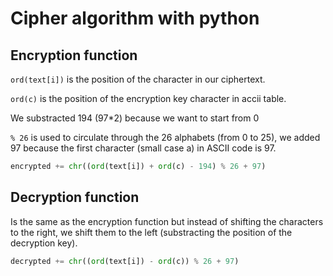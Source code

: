 # Cipher algorithm with python

## Encryption function

`ord(text[i])` is the position of the character in our ciphertext.

`ord(c)` is the position of the encryption key character in accii table.

We substracted 194 (97\*2) because we want to start from 0

`% 26` is used to circulate through the 26 alphabets (from 0 to 25), we added 97 because the first character (small case a) in ASCII code is 97.

```python
encrypted += chr((ord(text[i]) + ord(c) - 194) % 26 + 97)
```

## Decryption function

Is the same as the encryption function but instead of shifting the characters to the right, we shift them to the left (substracting the position of the decryption key).

```python
decrypted += chr((ord(text[i]) - ord(c)) % 26 + 97)
```
